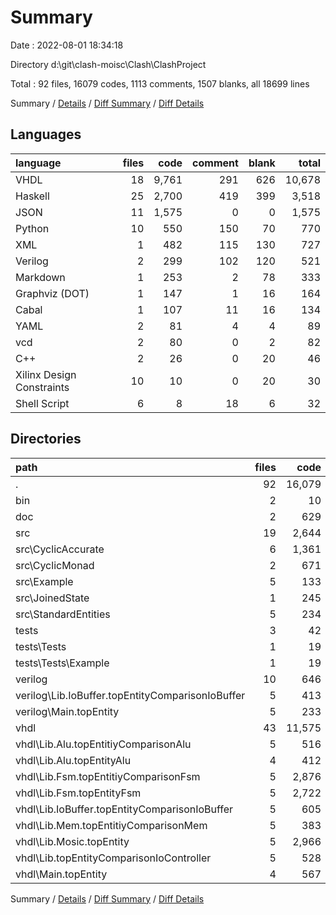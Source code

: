 # Summary

Date : 2022-08-01 18:34:18

Directory d:\\git\\clash-moisc\\Clash\\ClashProject

Total : 92 files,  16079 codes, 1113 comments, 1507 blanks, all 18699 lines

Summary / [Details](details.md) / [Diff Summary](diff.md) / [Diff Details](diff-details.md)

## Languages
| language | files | code | comment | blank | total |
| :--- | ---: | ---: | ---: | ---: | ---: |
| VHDL | 18 | 9,761 | 291 | 626 | 10,678 |
| Haskell | 25 | 2,700 | 419 | 399 | 3,518 |
| JSON | 11 | 1,575 | 0 | 0 | 1,575 |
| Python | 10 | 550 | 150 | 70 | 770 |
| XML | 1 | 482 | 115 | 130 | 727 |
| Verilog | 2 | 299 | 102 | 120 | 521 |
| Markdown | 1 | 253 | 2 | 78 | 333 |
| Graphviz (DOT) | 1 | 147 | 1 | 16 | 164 |
| Cabal | 1 | 107 | 11 | 16 | 134 |
| YAML | 2 | 81 | 4 | 4 | 89 |
| vcd | 2 | 80 | 0 | 2 | 82 |
| C++ | 2 | 26 | 0 | 20 | 46 |
| Xilinx Design Constraints | 10 | 10 | 0 | 20 | 30 |
| Shell Script | 6 | 8 | 18 | 6 | 32 |

## Directories
| path | files | code | comment | blank | total |
| :--- | ---: | ---: | ---: | ---: | ---: |
| . | 92 | 16,079 | 1,113 | 1,507 | 18,699 |
| bin | 2 | 10 | 0 | 6 | 16 |
| doc | 2 | 629 | 116 | 146 | 891 |
| src | 19 | 2,644 | 419 | 374 | 3,437 |
| src\\CyclicAccurate | 6 | 1,361 | 252 | 174 | 1,787 |
| src\\CyclicMonad | 2 | 671 | 13 | 65 | 749 |
| src\\Example | 5 | 133 | 63 | 43 | 239 |
| src\\JoinedState | 1 | 245 | 16 | 47 | 308 |
| src\\StandardEntities | 5 | 234 | 75 | 45 | 354 |
| tests | 3 | 42 | 0 | 17 | 59 |
| tests\\Tests | 1 | 19 | 0 | 8 | 27 |
| tests\\Tests\\Example | 1 | 19 | 0 | 8 | 27 |
| verilog | 10 | 646 | 132 | 158 | 936 |
| verilog\\Lib.IoBuffer.topEntityComparisonIoBuffer | 5 | 413 | 100 | 118 | 631 |
| verilog\\Main.topEntity | 5 | 233 | 32 | 40 | 305 |
| vhdl | 43 | 11,575 | 411 | 698 | 12,684 |
| vhdl\\Lib.Alu.topEntitiyComparisonAlu | 5 | 516 | 42 | 58 | 616 |
| vhdl\\Lib.Alu.topEntityAlu | 4 | 412 | 39 | 43 | 494 |
| vhdl\\Lib.Fsm.topEntitiyComparisonFsm | 5 | 2,876 | 43 | 115 | 3,034 |
| vhdl\\Lib.Fsm.topEntityFsm | 5 | 2,722 | 33 | 98 | 2,853 |
| vhdl\\Lib.IoBuffer.topEntityComparisonIoBuffer | 5 | 605 | 105 | 135 | 845 |
| vhdl\\Lib.Mem.topEntitiyComparisonMem | 5 | 383 | 34 | 40 | 457 |
| vhdl\\Lib.Mosic.topEntity | 5 | 2,966 | 77 | 137 | 3,180 |
| vhdl\\Lib.topEntityComparisonIoController | 5 | 528 | 27 | 46 | 601 |
| vhdl\\Main.topEntity | 4 | 567 | 11 | 26 | 604 |

Summary / [Details](details.md) / [Diff Summary](diff.md) / [Diff Details](diff-details.md)
